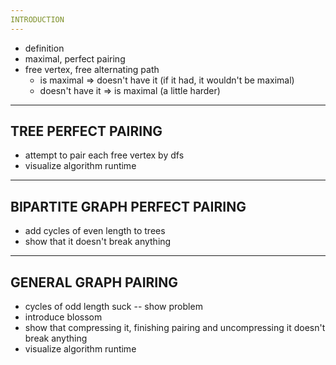 ```yaml
---
INTRODUCTION
---
```


- definition
- maximal, perfect pairing
- free vertex, free alternating path
	- is maximal => doesn't have it (if it had, it wouldn't be maximal)
	- doesn't have it => is maximal (a little harder)

---
TREE PERFECT PAIRING
---

- attempt to pair each free vertex by dfs
- visualize algorithm runtime

---
BIPARTITE GRAPH PERFECT PAIRING
---

- add cycles of even length to trees
- show that it doesn't break anything

---
GENERAL GRAPH PAIRING
---

- cycles of odd length suck -- show problem
- introduce blossom
- show that compressing it, finishing pairing and uncompressing it doesn't break anything
- visualize algorithm runtime
